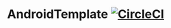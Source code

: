 # AndroidTemplate [![CircleCI](https://dl.circleci.com/status-badge/img/gh/x1210x/AndroidTemplate/tree/main.svg?style=shield)](https://dl.circleci.com/status-badge/redirect/gh/x1210x/AndroidTemplate/tree/main)